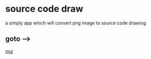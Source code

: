 # source code draw

a simply app which will convert png image to source code drawing

## goto -->

<a href="http://html5beta.com/mui/">mui</a>